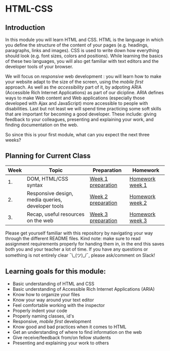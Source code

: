 # HTML-CSS

## Introduction

In this module you will learn HTML and CSS. HTML is the language in which you define the structure of the content of your pages (e.g. headings, paragraphs, links and images). CSS is used to write down how everything should look (e.g. font sizes, colors and positions). While learning the basics of these two languages, you will also get familiar with text editors and the developer tools of your browser.

We will focus on _responsive_ web development : you will learn how to make your website adapt to the size of the screen, using the _mobile first_ approach. As well as the _accessibility_ part of it, by adpoting ARIA (Accessible Rich Internet Applications) as part of our dicipline. ARIA defines ways to make Web content and Web applications (especially those developed with Ajax and JavaScript) more accessible to people with disabilities. Last but not least we will spend time practicing some soft skills that are important for becoming a good developer. These include: giving feedback to your colleagues, presenting and explaining your work, and finding documentation on the web.

So since this is your first module, what can you expect the next three weeks?

## Planning for Current Class
| Week | Topic | Preparation | Homework |
| ---- | ----- | ---- |----------|
| 1. | DOM, HTML/CSS syntax | [Week 1 preparation](/Week1/preparation.md) |  [Homework week 1](/Week1/homework.md) |
| 2. | Responsive design, media queries, developer tools | [Week 2 preparation](/Week2/preparation.md) | [Homework week 2](/Week2/homework.md) ||
| 3. | Recap, useful resources on the web| [Week 3 preparation](/Week2/preparation.md) | [Homework week 3](/Week3/homework.md) ||

Please get yourself familiar with this repository by navigating your way through the different README files. Kind note: make sure to read assignment requirements properly for handing them in, in the end this saves both you and your teacher a lot of time. If you have any questions or something is not entirely clear ¯\\\_(ツ)_/¯, please ask/comment on Slack!

## Learning goals for this module:
* Basic understanding of HTML and CSS  
* Basic understanding of Accessible Rich Internet Applications (ARIA)  
* Know how to organize your files  
* Know your way around your text editor  
* Feel comfortable working with the inspector  
* Properly indent your code  
* Properly naming classes, id's  
* Responsive, _mobile first_ development  
* Know good and bad practices when it comes to HTML  
* Get an understanding of where to find information on the web  
* Give receive/feedback from/on fellow students  
* Presenting and explaining your work to others  




